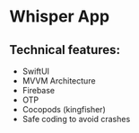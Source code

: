 # Whisper App
  
## Technical features:

- SwiftUI
- MVVM Architecture
- Firebase
- OTP
- Cocopods (kingfisher)
- Safe coding to avoid crashes
